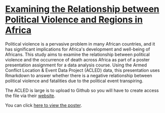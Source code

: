 # [Examining the Relationship between Political Violence and Regions in Africa](https://arthurjr1.github.io/politicalviolence/)

Political violence is a pervasive problem in many African countries, and it has significant implications for Africa's development and well-being of Africans. This study aims to examine the relationship between political violence and the occurrence of death across Africa as part of a poster presentation assignment for a data analysis course. Using the Armed Conflict Location & Event Data Project (ACLED) data, this presentation uses Rmarkdown to answer whether there is a negative relationship between political violence and fatalities due to the political event transpiring.

The ACLED is large is to upload to Github so you will have to create access the file via their [website](https://acleddata.com/data-export-tool/).

You can click [here to view the poster](https://arthurjr1.github.io/politicalviolence/).
